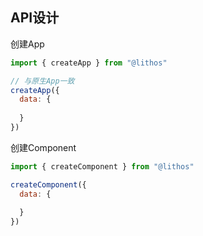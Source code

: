 ## API设计



创建App

```js
import { createApp } from "@lithos"

// 与原生App一致
createApp({
  data: {
    
  }
})
```



创建Component

```js
import { createComponent } from "@lithos"

createComponent({
  data: {
    
  }
})
```

